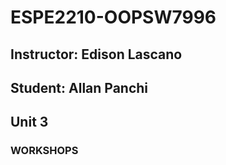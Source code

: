 # ESPE2210-OOPSW7996
## Instructor: Edison Lascano
## Student: Allan Panchi
## Unit 3
### WORKSHOPS 
